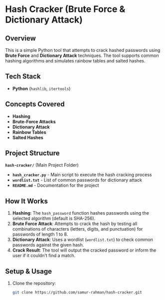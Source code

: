# Hash Cracker (Brute Force & Dictionary Attack)

## Overview
This is a simple Python tool that attempts to crack hashed passwords using **Brute Force** and **Dictionary Attack** techniques. The tool supports common hashing algorithms and simulates rainbow tables and salted hashes.

## Tech Stack
- **Python** (`hashlib`, `itertools`)

## Concepts Covered
- **Hashing**
- **Brute-Force Attacks**
- **Dictionary Attack**
- **Rainbow Tables**
- **Salted Hashes**

## Project Structure
 **`hash-cracker/`** (Main Project Folder)  
  - **`hash_cracker.py`** - Main script to execute the hash cracking process  
  - **`wordlist.txt`** - List of common passwords for dictionary attack  
  - **`README.md`** - Documentation for the project  


## How It Works

1. **Hashing**: The `hash_password` function hashes passwords using the selected algorithm (default is SHA-256).
2. **Brute Force Attack**: Attempts to crack the hash by testing all combinations of characters (letters, digits, and punctuation) for passwords of length 1 to 8.
3. **Dictionary Attack**: Uses a wordlist (`wordlist.txt`) to check common passwords against the given hash.
4. **Crack Result**: The tool will output the cracked password or inform the user if it couldn't find a match.

## Setup & Usage

1. Clone the repository:
   ```bash
   git clone https://github.com/samur-rahman/hash-cracker.git
